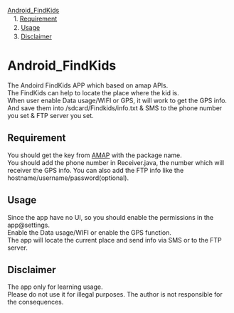 [Android_FindKids](#android_findkids)  
　1. [Requirement](#requirement)  
　2. [Usage](#usage)  
　3. [Disclaimer](#disclaimer)  
  
# Android_FindKids  

The Andoird FindKids APP which based on amap APIs.  
The FindKids can help to locate the place where the kid is.  
When user enable Data usage/WIFI or GPS, it will work to get the GPS info.  
And save them into /sdcard/Findkids/info.txt & SMS to the phone number you set & FTP server you set.  

## Requirement
You should get the key from [AMAP](https://lbs.amap.com/) with the package name.  
You should add the phone number in Receiver.java, the number which will receiver the GPS info.
You can also add the FTP info like the hostname/username/password(optional).

## Usage
Since the app have no UI, so you should enable the permissions in the app@settings.  
Enable the Data usage/WIFI or enable the GPS function.  
The app will locate the current place and send info via SMS or to the FTP server.  

## Disclaimer  
The app only for learning usage.  
Please do not use it for illegal purposes. The author is not responsible for the consequences.